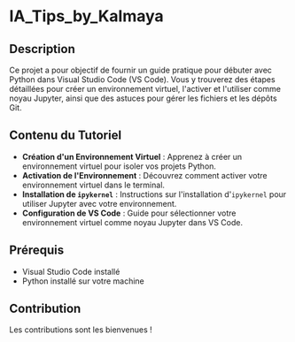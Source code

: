 ﻿# IA_Tips_by_Kalmaya

 ## Description
Ce projet a pour objectif de fournir un guide pratique pour débuter avec Python dans Visual Studio Code (VS Code). Vous y trouverez des étapes détaillées pour créer un environnement virtuel, l'activer et l'utiliser comme noyau Jupyter, ainsi que des astuces pour gérer les fichiers et les dépôts Git.

## Contenu du Tutoriel
- **Création d'un Environnement Virtuel** : Apprenez à créer un environnement virtuel pour isoler vos projets Python.
- **Activation de l'Environnement** : Découvrez comment activer votre environnement virtuel dans le terminal.
- **Installation de `ipykernel`** : Instructions sur l'installation d'`ipykernel` pour utiliser Jupyter avec votre environnement.
- **Configuration de VS Code** : Guide pour sélectionner votre environnement virtuel comme noyau Jupyter dans VS Code.

  
## Prérequis
- Visual Studio Code installé
- Python installé sur votre machine


## Contribution
Les contributions sont les bienvenues !
